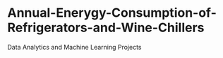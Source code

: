 # Annual-Enerygy-Consumption-of-Refrigerators-and-Wine-Chillers
Data Analytics and Machine Learning Projects
